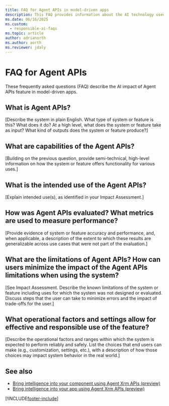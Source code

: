 ```yaml
---
title: FAQ for Agent APIs in model-driven apps
description: This FAQ provides information about the AI technology used in model-driven apps, along with key considerations and details about how AI is used, how it was tested and evaluated, and any specific limitations.
ms.date: 06/16/2025
ms.custom: 
  - responsible-ai-faqs
ms.topic: article
author: adrianorth
ms.author: aorth
ms.reviewer: jdaly
---
```


# FAQ for Agent APIs

These frequently asked questions (FAQ) describe the AI impact of Agent APIs feature in model-driven apps.

## What is Agent APIs?

[Describe the system in plain English. What type of system or feature is this? What does it do? At a high level, what does the system or feature take as input? What kind of outputs does the system or feature produce?]

## What are capabilities of the Agent APIs?

[Building on the previous question, provide semi-technical, high-level information on how the system or feature offers functionality for various uses.]

## What is the intended use of the Agent APIs?

[Explain intended use(s), as identified in your Impact Assessment.]

## How was Agent APIs evaluated? What metrics are used to measure performance?

[Provide evidence of system or feature accuracy and performance, and, when applicable, a description of the extent to which these results are generalizable across use cases that were not part of the evaluation.]

## What are the limitations of Agent APIs? How can users minimize the impact of the Agent APIs limitations when using the system?

[See Impact Assessment. Describe the known limitations of the system or feature including uses for which the system was not designed or evaluated. Discuss steps that the user can take to minimize errors and the impact of trade-offs for the user.]

## What operational factors and settings allow for effective and responsible use of the feature?

[Describe the operational factors and ranges within which the system is expected to perform reliably and safely. List the choices that end users can make (e.g., customization, settings, etc.), with a description of how those choices may impact system behavior in the real world.]

## See also

- [Bring intelligence into your component using Agent Xrm APIs (preview)](../../developer/component-framework/bring-intelligence-using-agent-apis.md)
- [Bring intelligence into your app using Agent Xrm APIs (preview)](../../developer/model-driven-apps/clientapi/bring-intelligence-using-agent-apis.md)

[!INCLUDE[footer-include](../includes/footer-banner.md)]